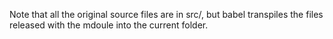 Note that all the original source files are in src/, but babel transpiles the 
files released with the mdoule into the current folder.

